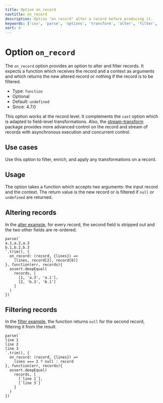 ```yaml
---
title: Option on_record
navtitle: on_record
description: Option "on_record" alter a record before producing it.
keywords: ['csv', 'parse', 'options', 'transform', 'alter', 'filter', 'field']
sort: 4
---
```


# Option `on_record`

The `on_record` option provides an option to alter and filter records. It expects a function which receives the record and a context as arguments and which returns the new altered record or nothing if the record is to be filtered.

* Type: `function`
* Optional
* Default: `undefined`
* Since: 4.7.0

This option works at the record level. It complements the `cast` option which is adapted to field-level transformations. Also, the [stream-transform](/transform/) package provides more advanced control on the record and stream of records with asynchronous execution and concurrent control.

## Use cases

Use this option to filter, enrich, and apply any transformations on a record.

## Usage

The option takes a function which accepts two arguments: the input record and the context. The return value is the new record or is filtered if `null` or `undefined` are returned.

## Altering records

In the [alter example](https://github.com/adaltas/node-csv-parse/blob/master/samples/option.on_record.alter.js), for every record, the second field is stripped out and the two other fields are re-ordered.

```
parse(`
a.1,a.2,a.3
b.1,b.2,b.3
`.trim(), {
  on_record: (record, {lines}) =>
    [lines, record[2], record[0]]
}, function(err, records){
  assert.deepEqual(
    records, [
      [1, 'a.3', 'a.1'],
      [2, 'b.3', 'b.1']
    ]
  )
})
```

## Filtering records

In the [filter example](https://github.com/adaltas/node-csv-parse/blob/master/samples/option.on_record.filter.js), the function returns `null` for the second record, filtering it from the result.

```
parse(`
line 1
line 2
line 3
`.trim(), {
  on_record: (record, {lines}) =>
    lines === 2 ? null : record
}, function(err, records){
  assert.deepEqual(
    records, [
      [`line 1`],
      [`line 3`]
    ]
  )
})
```
